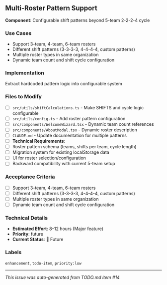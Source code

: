 ## Multi-Roster Pattern Support

**Component**: Configurable shift patterns beyond 5-team 2-2-2-4 cycle

### Use Cases
- Support 3-team, 4-team, 6-team rosters
- Different shift patterns (3-3-3-3, 4-4-4-4, custom patterns)
- Multiple roster types in same organization
- Dynamic team count and shift cycle configuration

### Implementation
Extract hardcoded pattern logic into configurable system

### Files to Modify
- [ ] `src/utils/shiftCalculations.ts` - Make SHIFTS and cycle logic configurable
- [ ] `src/utils/config.ts` - Add roster pattern configuration
- [ ] `src/components/WelcomeWizard.tsx` - Dynamic team count references
- [ ] `src/components/AboutModal.tsx` - Dynamic roster description
- [ ] `CLAUDE.md` - Update documentation for multiple patterns
- [ ] **Technical Requirements**:
- [ ] Roster pattern schema (teams, shifts per team, cycle length)
- [ ] Migration system for existing localStorage data
- [ ] UI for roster selection/configuration
- [ ] Backward compatibility with current 5-team setup

### Acceptance Criteria
- [ ] Support 3-team, 4-team, 6-team rosters
- [ ] Different shift patterns (3-3-3-3, 4-4-4-4, custom patterns)
- [ ] Multiple roster types in same organization
- [ ] Dynamic team count and shift cycle configuration

### Technical Details
- **Estimated Effort**: 8–12 hours (Major feature)
- **Priority**: future
- **Current Status**: 🔲 Future

### Labels
`enhancement`, `todo-item`, `priority:low`

---
*This issue was auto-generated from TODO.md item #14*
